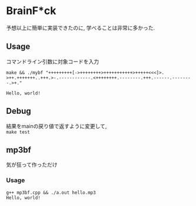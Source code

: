 # BrainF*ck
予想以上に簡単に実装できたのに, 学べることは非常に多かった.  

## Usage
コマンドライン引数に対象コードを入力  
```
make && ./mybf "+++++++++[->++++++++>+++++++++++>+++++<<<]>.  
>++.+++++++..+++.>-.------------.<++++++++.--------.+++.------.--------.>+."
```
`Hello, world!`  

## Debug
結果をmainの戻り値で返すように変更して,  
`make test`

## mp3bf
気が狂って作っただけ  

### Usage
`g++ mp3bf.cpp && ./a.out hello.mp3`  
`Hello, world!`  
